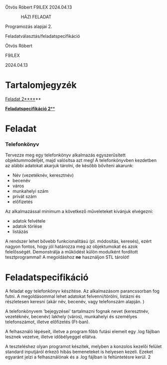 ﻿Ötvös Róbert	F9ILEX	2024.04.13

`		`HÁZI FELADAT

Programozás alapjai 2.

Feladatválasztás/feladatspecifikáció

Ötvös Róbert

F9ILEX

2024\.04.13


# **Tartalomjegyzék**
[Feladat	2****](#_toc163978278)**

[**Feladatspecifikáció	2****](#_toc163978279)



# <a name="_toc163978278"></a>Feladat
### Telefonkönyv
Tervezze meg egy telefonkönyv alkalmazás egyszerűsített objektummodelljét, majd valósítsa azt meg! A telefonkönyvben kezdetben az alábbi adatokat akarjuk tárolni, de később bővíteni akarunk:

- Név (vezetéknév, keresztnév)
- becenév
- város
- munkahelyi szám
- privát szám
- előfizetés

Az alkalmazással minimum a következő műveleteket kívánjuk elvégezni:

- adatok felvétele
- adatok törlése
- listázás

A rendszer lehet bővebb funkcionalitású (pl. módosítás, keresés), ezért nagyon fontos, hogy jól határozza meg az objektumokat és azok felelősségét. Demonstrálja a működést külön modulként fordított tesztprogrammal! A megoldáshoz **ne** használjon STL tárolót!


# <a name="_toc163978279"></a>Feladatspecifikáció

A feladat egy telefonkönyv készítése. Az alkalmazásom parancssorban fog futni. A megoldásommal lehet adatokat felvenni/törölni, listázni és részletesen keresni (akár név, becenév, vagy telefonszám alapján. ) 

A telefonkönyvem ’bejegyzései’ tartalmazni fognak nevet (keresztnév, vezetéknév, becenév) lakhely (város), munkahelyi és személyes telefonszámot, illetve előfizetés (Ft-ban). 

A felhasználó lépéseit, illetve a program főbb futási elemeit egy .log fájlban lesznek vezetve, illetve időbélyeggel ellátva.

A teszteléshez olyan programot készítek, melyben a konzolos kezelői felület standard inputjáról érkező hibás bemeneteket is helyesen kezeli. Ezeket egyaránt jelzi a felhasználónak és a .log fájlban is feltüntetésre kerül.
2

